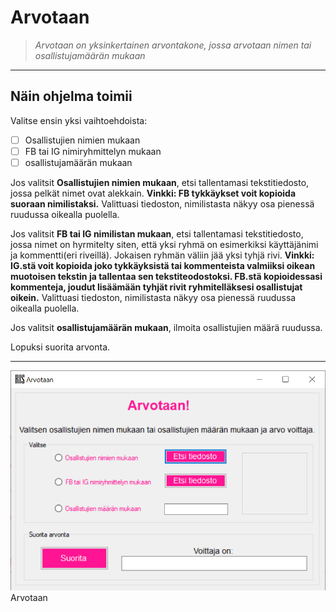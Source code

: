# Arvotaan
>_Arvotaan on yksinkertainen arvontakone, jossa arvotaan nimen tai osallistujamäärän mukaan_
___
## Näin ohjelma toimii
Valitse ensin yksi vaihtoehdoista: 
 - [ ] Osallistujien nimien mukaan 
 - [ ] FB tai IG nimiryhmittelyn mukaan
 - [ ] osallistujamäärän mukaan
 
Jos valitsit **Osallistujien nimien mukaan**, etsi tallentamasi tekstitiedosto, jossa pelkät nimet ovat alekkain. **Vinkki: FB tykkäykset voit kopioida suoraan nimilistaksi.** Valittuasi tiedoston, nimilistasta näkyy osa pienessä ruudussa oikealla puolella.
 
Jos valitsit **FB tai IG nimilistan mukaan**, etsi tallentamasi tekstitiedosto, jossa nimet on hyrmitelty siten, että yksi ryhmä on esimerkiksi käyttäjänimi ja kommentti(eri riveillä). Jokaisen ryhmän väliin jää yksi tyhjä rivi. **Vinkki: IG.stä voit kopioida joko tykkäyksistä tai kommenteista valmiiksi oikean muotoisen tekstin ja tallentaa sen tekstiteodostoksi. FB.stä kopioidessasi kommenteja, joudut lisäämään tyhjät rivit ryhmitelläksesi osallistujat oikein.** Valittuasi tiedoston, nimilistasta näkyy osa pienessä ruudussa oikealla puolella.

Jos valitsit **osallistujamäärän mukaan**, ilmoita osallistujien määrä ruudussa.

Lopuksi suorita arvonta.
___

![Arvotaan](https://github.com/HeidiKeskitalo2020/Arvotaan/blob/master/Arvontakone/Arvotaan.png)
Arvotaan

